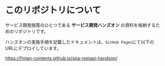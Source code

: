 # このリポジトリについて

サービス開発施策のひとつである **サービス開発ハンズオン** の資料を格納するためのリポジトリです。

ハンズオンの実施手順を記載したドキュメントは、`GitHub Pages`にて以下のURLにデプロイしています。

https://fintan-contents.github.io/spa-restapi-handson/
